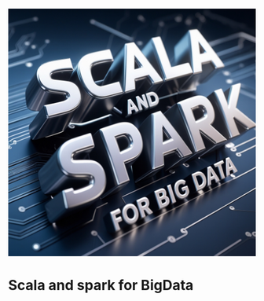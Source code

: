 ![](https://raw.githubusercontent.com/gabrielfernando01/scala_and_spark_for_bd/main/image/cover.jpg)

# Scala and spark for BigData